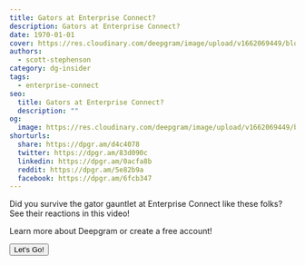 ```yaml
---
title: Gators at Enterprise Connect?
description: Gators at Enterprise Connect?
date: 1970-01-01
cover: https://res.cloudinary.com/deepgram/image/upload/v1662069449/blog/gators-at-enterprise-connect/placeholder-post-image%402x.jpg
authors:
  - scott-stephenson
category: dg-insider
tags:
  - enterprise-connect
seo:
  title: Gators at Enterprise Connect?
  description: ""
og:
  image: https://res.cloudinary.com/deepgram/image/upload/v1662069449/blog/gators-at-enterprise-connect/placeholder-post-image%402x.jpg
shorturls:
  share: https://dpgr.am/d4c4078
  twitter: https://dpgr.am/83d090c
  linkedin: https://dpgr.am/0acfa8b
  reddit: https://dpgr.am/5e82b9a
  facebook: https://dpgr.am/6fcb347
---
```


Did you survive the gator gauntlet at Enterprise Connect like these folks? See their reactions in this video!

Learn more about Deepgram or create a free account!

[<button>Let's Go!</button>](https://www.deepgram.com/)
